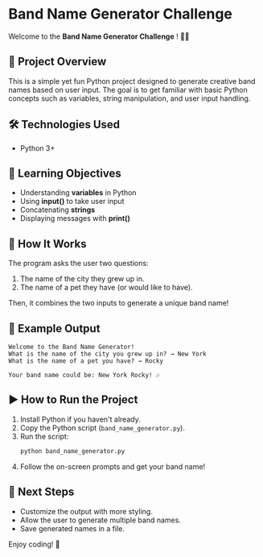 # Band Name Generator Challenge

Welcome to the  **Band Name Generator Challenge** ! 🎸✨

## 📌 Project Overview

This is a simple yet fun Python project designed to generate creative band names based on user input. The goal is to get familiar with basic Python concepts such as variables, string manipulation, and user input handling.

## 🛠 Technologies Used

* Python 3+

## 🎯 Learning Objectives

* Understanding **variables** in Python
* Using **input()** to take user input
* Concatenating **strings**
* Displaying messages with **print()**

## 🚀 How It Works

The program asks the user two questions:

1. The name of the city they grew up in.
2. The name of a pet they have (or would like to have).

Then, it combines the two inputs to generate a unique band name!

## 📝 Example Output

```
Welcome to the Band Name Generator!
What is the name of the city you grew up in? → New York
What is the name of a pet you have? → Rocky

Your band name could be: New York Rocky! 🎶
```

## ▶️ How to Run the Project

1. Install Python if you haven't already.
2. Copy the Python script (`band_name_generator.py`).
3. Run the script:
   ```bash
   python band_name_generator.py
   ```
4. Follow the on-screen prompts and get your band name!

## 📌 Next Steps

* Customize the output with more styling.
* Allow the user to generate multiple band names.
* Save generated names in a file.

Enjoy coding! 🚀
